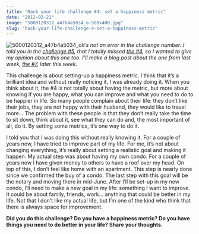 ```yaml
---
title: "Hack your life challenge #4: set a happiness metric"
date: "2012-02-21"
image: "5000120312_a47b4a5034_o-580x400.jpg"
slug: "hack-your-life-challenge-4-set-a-happiness-metric"
---
```


![](images/5000120312_a47b4a5034_o-580x400.jpg "5000120312_a47b4a5034_o")_It’s not an error in the challenge number: I told you in the [challenge #5](https://fred.dev/hack-your-life-challenge-5-do/ "Hack your life challenge #5: do"), that I totally missed [the #4](https://fabricecalando.com/and-theneverything-changes/), so I wanted to give my opinion about this one too. I’ll make a blog post about the one from last week, [the #7](https://fabricecalando.com/hack-your-life-project-take-a-break/), later this week._

This challenge is about setting-up a happiness metric. I think that it’s a brilliant idea and without really noticing it, I was already doing it. When you think about it, the #4 is not totally about having the metric, but more about knowing if you are happy, what you can improve and what you need to do to be happier in life. So many people complain about their life: they don’t like their jobs, they are not happy with their husband, they would like to travel more… The problem with these people is that they don’t really take the time to sit down, think about it, see what they can do and, the most important of all, do it. By setting some metrics, it’s one way to do it.

I told you that I was doing this without really knowing it. For a couple of years now, I have tried to improve part of my life. For me, it’s not about changing everything, it’s really about setting a realistic goal and making it happen. My actual step was about having my own condo. For a couple of years now I have given money to others to have a roof over my head. On top of this, I don’t feel like home with an apartment. This step is nearly done since we confirmed the buy of a condo. The last step with this goal will be the notary and moving there in mid-June. After I’ll be set-up in my new condo, I’ll need to make a new goal in my life: something I want to improve. It could be about family, friends, work… anything that could be better in my life. Not that I don’t like my actual life, but I’m one of the kind who think that there is always space for improvement.

**Did you do this challenge? Do you have a happiness metric? Do you have things you need to do better in your life? Share your thoughts.**
